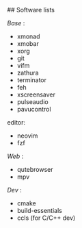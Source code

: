 
## Software lists

_Base_ :
- xmonad
- xmobar
- xorg
- git
- vifm
- zathura
- terminator
- feh
- xscreensaver
- pulseaudio
- pavucontrol

editor:
- neovim
- fzf

_Web_ :
- qutebrowser
- mpv

_Dev_ :
- cmake
- build-essentials
- ccls (for C/C++ dev)
